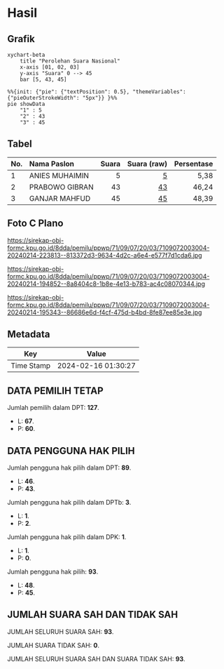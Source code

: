 # Hasil

## Grafik

```mermaid
xychart-beta
    title "Perolehan Suara Nasional"
    x-axis [01, 02, 03]
    y-axis "Suara" 0 --> 45
    bar [5, 43, 45]
```

```mermaid
%%{init: {"pie": {"textPosition": 0.5}, "themeVariables": {"pieOuterStrokeWidth": "5px"}} }%%
pie showData
    "1" : 5
    "2" : 43
    "3" : 45
```

## Tabel

| No. | Nama Paslon    | Suara | Suara (raw) | Persentase |
|:--- |:-------------- | -----:| -----------:| ----------:|
| 1   | ANIES MUHAIMIN | 5     | [5][p-1]    | 5,38       |
| 2   | PRABOWO GIBRAN | 43    | [43][p-2]   | 46,24      |
| 3   | GANJAR MAHFUD  | 45    | [45][p-3]   | 48,39      |


[p-1]: https://github.com/gigit-pemilu/pemilu-2024/blob/main/pilpres/hitung-suara/sub/71-sulawesi-utara/sub/09-kep-siau-tagulandang-biaro/sub/07-biaro/sub/2003-lamanggo/sub/004-tps/sub/paslon-1.txt
[p-2]: https://github.com/gigit-pemilu/pemilu-2024/blob/main/pilpres/hitung-suara/sub/71-sulawesi-utara/sub/09-kep-siau-tagulandang-biaro/sub/07-biaro/sub/2003-lamanggo/sub/004-tps/sub/paslon-2.txt
[p-3]: https://github.com/gigit-pemilu/pemilu-2024/blob/main/pilpres/hitung-suara/sub/71-sulawesi-utara/sub/09-kep-siau-tagulandang-biaro/sub/07-biaro/sub/2003-lamanggo/sub/004-tps/sub/paslon-3.txt

## Foto C Plano

https://sirekap-obj-formc.kpu.go.id/8dda/pemilu/ppwp/71/09/07/20/03/7109072003004-20240214-223813--813372d3-9634-4d2c-a6e4-e577f7d1cda6.jpg

https://sirekap-obj-formc.kpu.go.id/8dda/pemilu/ppwp/71/09/07/20/03/7109072003004-20240214-194852--8a8404c8-1b8e-4e13-b783-ac4c08070344.jpg

https://sirekap-obj-formc.kpu.go.id/8dda/pemilu/ppwp/71/09/07/20/03/7109072003004-20240214-195343--86686e6d-f4cf-475d-b4bd-8fe87ee85e3e.jpg


## Metadata

| Key        | Value               |
| ---------- | ------------------- |
| Time Stamp | 2024-02-16 01:30:27 |


## DATA PEMILIH TETAP

Jumlah pemilih dalam DPT: **127**.
 * L: **67**.
 * P: **60**.

## DATA PENGGUNA HAK PILIH

Jumlah pengguna hak pilih dalam DPT: **89**.
 * L: **46**.
 * P: **43**.

Jumlah pengguna hak pilih dalam DPTb: **3**.
 * L: **1**.
 * P: **2**.

Jumlah pengguna hak pilih dalam DPK: **1**.
 * L: **1**.
 * P: **0**.

Jumlah pengguna hak pilih: **93**.
 * L: **48**.
 * P: **45**.

## JUMLAH SUARA SAH DAN TIDAK SAH

JUMLAH SELURUH SUARA SAH: **93**.

JUMLAH SUARA TIDAK SAH: **0**.

JUMLAH SELURUH SUARA SAH DAN SUARA TIDAK SAH: **93**.


